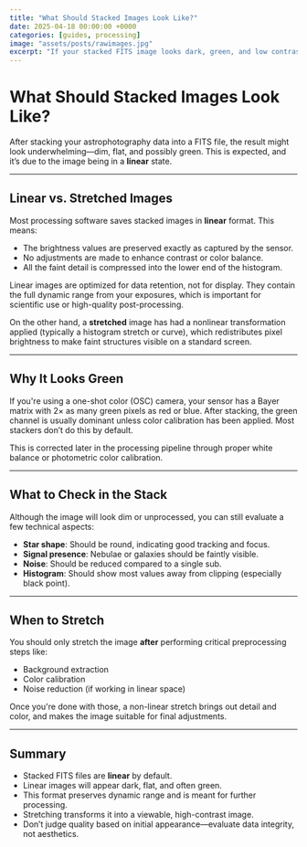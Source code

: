 ```yaml
---
title: "What Should Stacked Images Look Like?"
date: 2025-04-18 00:00:00 +0000
categories: [guides, processing]
image: "assets/posts/rawimages.jpg"
excerpt: "If your stacked FITS image looks dark, green, and low contrast—that's correct. Here's why, and what it means to work with linear vs stretched data."
---
```


# What Should Stacked Images Look Like?

After stacking your astrophotography data into a FITS file, the result might look underwhelming—dim, flat, and possibly green. This is expected, and it’s due to the image being in a **linear** state.

---

## Linear vs. Stretched Images

Most processing software saves stacked images in **linear** format. This means:

- The brightness values are preserved exactly as captured by the sensor.
- No adjustments are made to enhance contrast or color balance.
- All the faint detail is compressed into the lower end of the histogram.

Linear images are optimized for data retention, not for display. They contain the full dynamic range from your exposures, which is important for scientific use or high-quality post-processing.

On the other hand, a **stretched** image has had a nonlinear transformation applied (typically a histogram stretch or curve), which redistributes pixel brightness to make faint structures visible on a standard screen.

---

## Why It Looks Green

If you're using a one-shot color (OSC) camera, your sensor has a Bayer matrix with 2× as many green pixels as red or blue. After stacking, the green channel is usually dominant unless color calibration has been applied. Most stackers don’t do this by default.

This is corrected later in the processing pipeline through proper white balance or photometric color calibration.

---

## What to Check in the Stack

Although the image will look dim or unprocessed, you can still evaluate a few technical aspects:

- **Star shape**: Should be round, indicating good tracking and focus.
- **Signal presence**: Nebulae or galaxies should be faintly visible.
- **Noise**: Should be reduced compared to a single sub.
- **Histogram**: Should show most values away from clipping (especially black point).

---

## When to Stretch

You should only stretch the image **after** performing critical preprocessing steps like:

- Background extraction
- Color calibration
- Noise reduction (if working in linear space)

Once you're done with those, a non-linear stretch brings out detail and color, and makes the image suitable for final adjustments.

---

## Summary

- Stacked FITS files are **linear** by default.
- Linear images will appear dark, flat, and often green.
- This format preserves dynamic range and is meant for further processing.
- Stretching transforms it into a viewable, high-contrast image.
- Don’t judge quality based on initial appearance—evaluate data integrity, not aesthetics.

